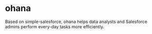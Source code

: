 # ohana

Based on simple-salesforce, ohana helps data analysts and Salesforce admins perform every-day tasks more efficiently.
